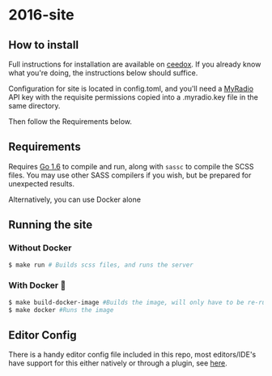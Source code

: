 # 2016-site #

## How to install ##
Full instructions for installation are available on [ceedox](https://ury.org.uk/ceedox/computing:software:in-house:2016site:get).
If you already know what you're doing, the instructions below should suffice.

Configuration for site is located in config.toml, and you'll need a
[MyRadio](https://github.com/UniversityRadioYork/MyRadio) API key with the
requisite permissions copied into a .myradio.key file in the same directory.

Then follow the Requirements below.

## Requirements ##
Requires [Go 1.6](https://golang.org/) to compile and run, along with `sassc` to
compile the SCSS files. You may use other SASS compilers if you wish, but be
prepared for unexpected results.

Alternatively, you can use Docker alone

## Running the site ##

### Without Docker ###
```bash
$ make run # Builds scss files, and runs the server
```

### With Docker :whale: ###
```bash
$ make build-docker-image #Builds the image, will only have to be re-run if you change the Dockerfile
$ make docker #Runs the image
```


## Editor Config
There is a handy editor config file included in this repo, most editors/IDE's have support for this either natively or through a plugin, see [here](http://editorconfig.org/#download).
